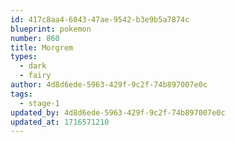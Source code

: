 ```yaml
---
id: 417c8aa4-6043-47ae-9542-b3e9b5a7874c
blueprint: pokemon
number: 860
title: Morgrem
types:
  - dark
  - fairy
author: 4d8d6ede-5963-429f-9c2f-74b897007e0c
tags:
  - stage-1
updated_by: 4d8d6ede-5963-429f-9c2f-74b897007e0c
updated_at: 1716571210
---
```


